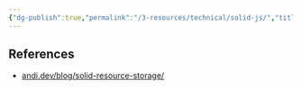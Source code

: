 ```yaml
---
{"dg-publish":true,"permalink":"/3-resources/technical/solid-js/","title":"SolidJS","tags":["javascript","typescript","solidjs","🔧_Technical","🗒️_Note","📥_New"],"updated":"2025-10-20T07:52:10.728-07:00"}
---
```


## References

- [andi.dev/blog/solid-resource-storage/](https://andi.dev/blog/solid-resource-storage/)